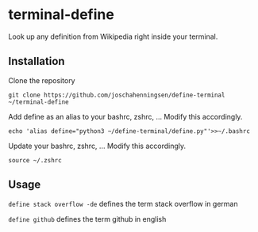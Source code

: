 # terminal-define
Look up any definition from Wikipedia right inside your terminal. 

## Installation
Clone the repository

`git clone https://github.com/joschahenningsen/define-terminal ~/terminal-define`

Add define as an alias to your bashrc, zshrc, ... Modify this accordingly.

`echo 'alias define="python3 ~/define-terminal/define.py"'>>~/.bashrc`

Update your bashrc, zshrc, ... Modify this accordingly.

`source ~/.zshrc`

## Usage
`define stack overflow -de` defines the term stack overflow in german

`define github` defines the term github in english
